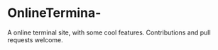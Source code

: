 # OnlineTermina-
A online terminal site, with some cool features. Contributions and pull requests welcome.
